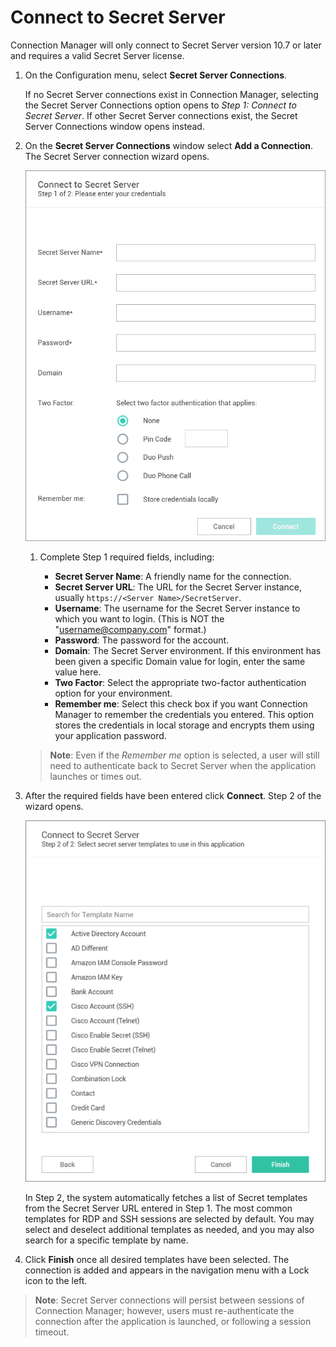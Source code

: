 [title]: # (Connect to Secret Server)
[tags]: # (connect, secret server)
[priority]: # (300)
# Connect to Secret Server

Connection Manager will only connect to Secret Server version 10.7 or later and requires a valid Secret Server license.

1. On the Configuration menu, select __Secret Server Connections__. 

   If no Secret Server connections exist in Connection Manager, selecting the Secret Server Connections option opens to _Step 1: Connect to Secret Server_. If other Secret Server connections exist, the Secret Server Connections window opens instead.

1. On the __Secret Server Connections__ window select __Add a Connection__. The Secret Server connection wizard opens.

   ![Connect to](images/connect-1.png "Connect to page Step 1 of 2")
   1. Complete Step 1 required fields, including:

      * __Secret Server Name__: A friendly name for the connection.
      * __Secret Server URL__: The URL for the Secret Server instance, usually `https://<Server Name>/SecretServer`.
      * __Username__: The username for the Secret Server instance to which you want to login. (This is NOT the "username@company.com" format.)
      * __Password__: The password for the account.
      * __Domain__: The Secret Server environment. If this environment has been given a specific Domain value for login, enter the same value here.
      * __Two Factor__: Select the appropriate two-factor authentication option for your environment.
      * __Remember me__: Select this check box if you want Connection Manager to remember the credentials you entered. This option stores the credentials in local storage and encrypts them using your application password.

   >**Note**: Even if the *Remember me* option is selected, a user will still need to authenticate back to Secret Server when the application launches or times out.
1. After the required fields have been entered click __Connect__. Step 2 of the wizard opens.

   ![Wizard page 2](images/connect-2.png "Connect to page Step 2 of 2")

   In Step 2, the system automatically fetches a list of Secret templates from the Secret Server URL entered in Step 1. The most common templates for RDP and SSH sessions are selected by default. You may select and deselect additional templates as needed, and you may also search for a specific template by name.
1. Click __Finish__ once all desired templates have been selected. The connection is added and appears in the navigation menu with a Lock icon to the left.

>**Note**: Secret Server connections will persist between sessions of Connection Manager; however, users must re-authenticate the connection after the application is launched, or following a session timeout.
